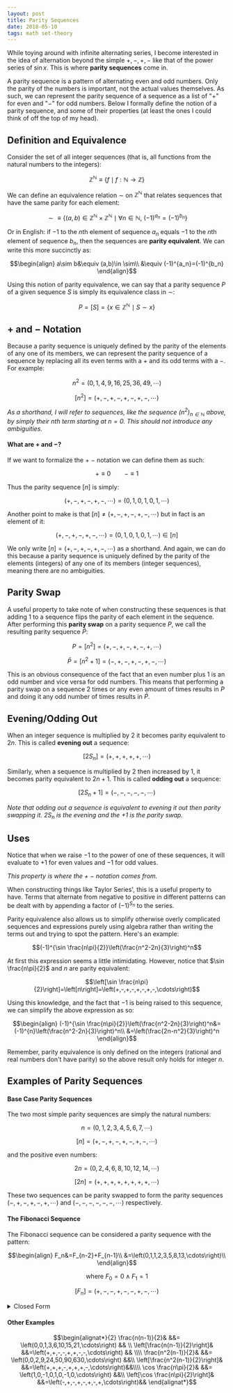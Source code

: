 ```yaml
---
layout: post
title: Parity Sequences
date: 2018-05-10
tags: math set-theory
---
```

<!--
New Date is formal reformulation of parity sequences

Thought about this when we had to find Taylor series' for certain sinusoidal functions and the terms had hard to capture patterns of negative/even terms. It is possible to capture this via more sinusoidal functions but I wanted a polynomial answer. I don't think there is a polynomial answer for the general case, and the 2 examples below are the extent of my findings.

first publish date: 2018-03-03-->

While toying around with infinite alternating series, I become interested in the idea of alternation beyond the simple $+,-,+,-$ like that of the power series of $\sin x$. This is where **parity sequences** come in.

A parity sequence is a pattern of alternating even and odd numbers. Only the parity of the numbers is important, not the actual values themselves. As such, we can represent the parity sequence of a sequence as a list of "$+$" for even and "$-$" for odd numbers. Below I formally define the notion of a parity sequence, and some of their properties (at least the ones I could think of off the top of my head).

## Definition and Equivalence
Consider the set of all integer sequences (that is, all functions from the natural numbers to the integers):

$$\mathbb{Z}^\mathbb{N}\equiv\{f\mid f:\mathbb{N}\to\mathbb{Z}\}$$

<!--more-->

We can define an equivalence relation $\sim$ on $\mathbb{Z}^\mathbb{N}$ that relates sequences that have the same parity for each element:

<!-- $$\sim\equiv\{\left(a_n,b_n\right)\in (\mathbb{Z}^\mathbb{N})^2\mid\forall n\in\mathbb{N},\ (-1)^{a_n}=(-1)^{b_n}\}$$ -->

$$\sim\equiv\{\left(a,b\right) \in \mathbb{Z}^\mathbb{N} \times \mathbb{Z}^\mathbb{N} \mid \forall n\in\mathbb{N},\ (-1)^{a_n}=(-1)^{b_n}\}$$

Or in English: if $-1$ to the $n$th element of sequence $a_n$ equals $-1$ to the $n$th element of sequence $b_n$, then the sequences are **parity equivalent**. We can write this more succinctly as:

$$\begin{align}
a\sim b&\equiv (a,b)\in \sim\\
&\equiv (-1)^{a_n}=(-1)^{b_n}
\end{align}$$

Using this notion of parity equivalence, we can say that a parity sequence $P$ of a given sequence $S$ is simply its equivalence class in $\sim$:

$$P=[S]=\{x\in \mathbb{Z}^\mathbb{N}\mid S\sim x\}$$

## $+$ and $-$ Notation
Because a parity sequence is uniquely defined by the parity of the elements of any one of its members, we can represent the parity sequence of a sequence by replacing all its even terms with a $+$ and its odd terms with a $-$. For example:

$$n^2=\left(0,1,4,9,16,25,36,49,\cdots\right)$$

$$[n^2]=\left(+,-,+,-,+,-,+,-,\cdots\right)$$

*As a shorthand, I will refer to sequences, like the sequence $(n^2)_ {n\in\mathbb{N}}$ above, by simply their $n$th term starting at $n=0$. This should not introduce any ambiguities.*

#### What are $+$ and $-$?
If we want to formalize the $+$ $-$ notation we can define them as such:

$$+\equiv0 \ \ \ \ \ \ \ \ -\equiv1$$

Thus the parity sequence $[n]$ is simply:

$$\left(+,-,+,-,+,-,\cdots\right)=\left(0,1,0,1,0,1,\cdots\right)$$

Another point to make is that $[n]\not=\left(+,-,+,-,+,-,\cdots\right)$ but in fact is an element of it:

$$\left(+,-,+,-,+,-,\cdots\right)=\left(0,1,0,1,0,1,\cdots\right)\in[n]$$

We only write $[n]=\left(+,-,+,-,+,-,\cdots\right)$ as a shorthand. And again, we can do this because a parity sequence is uniquely defined by the parity of the elements (integers) of any one of its members (integer sequences), meaning there are no ambiguities.

## Parity Swap
A useful property to take note of when constructing these sequences is that adding $1$ to a sequence flips the parity of each element in the sequence. After performing this **parity swap** on a parity sequence $P$, we call the resulting parity sequence $\bar{P}$:

$$P=[n^2]=\left(+,-,+,-,+,-,+,\cdots\right)$$

$$\bar{P}=[n^2+1]=\left(-,+,-,+,-,+,-,\cdots\right)$$

This is an obvious consequence of the fact that an even number plus $1$ is an odd number and vice versa for odd numbers. This means that performing a parity swap on a sequence $2$ times or any even amount of times results in $P$ and doing it any odd number of times results in $\bar{P}$.

## Evening/Odding Out
When an integer sequence is multiplied by $2$ it becomes parity equivalent to $2n$. This is called **evening out** a sequence:

$$[2S_n]=\left(+,+,+,+,+,\cdots\right)$$

Similarly, when a sequence is multiplied by $2$ then increased by $1$, it becomes parity equivalent to $2n+1$. This is called **odding out** a sequence:

$$[2S_n+1]=\left(-,-,-,-,-,\cdots\right)$$

*Note that odding out a sequence is equivalent to evening it out then parity swapping it. $2S_n$ is the evening and the $+1$ is the parity swap.*

## Uses
Notice that when we raise $-1$ to the power of one of these sequences, it will evaluate to $+1$ for even values and $-1$ for odd values.

*This property is where the $+$ $-$ notation comes from.*

When constructing things like Taylor Series', this is a useful property to have. Terms that alternate from negative to positive in different patterns can be dealt with by appending a factor of $(-1)^{S_n}$ to the series.

Parity equivalence also allows us to simplify otherwise overly complicated sequences and expressions purely using algebra rather than writing the terms out and trying to spot the pattern. Here's an example:

$$(-1)^{\sin \frac{n\pi}{2}}\left(\frac{n^2-2n}{3}\right)^n$$

At first this expression seems a little intimidating. However, notice that $\sin \frac{n\pi}{2}$ and $n$ are parity equivalent:

$$\left[\sin \frac{n\pi}{2}\right]=\left[n\right]=\left(+,-,+,-,+,-,+,-,\cdots\right)$$

Using this knowledge, and the fact that $-1$ is being raised to this sequence, we can simplify the above expression as so:

$$\begin{align}
(-1)^{\sin \frac{n\pi}{2}}\left(\frac{n^2-2n}{3}\right)^n&=(-1)^{n}\left(\frac{n^2-2n}{3}\right)^n\\
&=\left(\frac{2n-n^2}{3}\right)^n
\end{align}$$

Remember, parity equivalence is only defined on the integers (rational and real numbers don't have parity) so the above result only holds for integer $n$.

## Examples of Parity Sequences
<!-- All examples start indexing at 0 (the most rational way to index lists). -->
#### Base Case Parity Sequences
The two most simple parity sequences are simply the natural numbers:

$$n=\left(0,1,2,3,4,5,6,7,\cdots\right)$$

$$[n]=\left(+,-,+,-,+,-,+,-,\cdots\right)$$

and the positive even numbers:

$$2n=\left(0,2,4,6,8,10,12,14,\cdots\right)$$

$$[2n]=\left(+,+,+,+,+,+,+,+,\cdots\right)$$

These two sequences can be parity swapped to form the parity sequences $\left(-,+,-,+,-,+,\cdots\right)$ and $\left(-,-,-,-,-,-,\cdots\right)$ respectively.

#### The Fibonacci Sequence
The Fibonacci sequence can be considered a parity sequence with the pattern:

$$\begin{align}
F_n&=F_{n-2}+F_{n-1}\\
&=\left(0,1,1,2,3,5,8,13,\cdots\right)\\
\end{align}$$

$$\text{where } F_0=0 \land F_1 = 1$$

$$[F_n]=\left(+,-,-,+,-,-,+,-,\cdots\right)$$

<details>
  <summary>Closed Form</summary>
  <p>

  $$\begin{align}
  F_n=\frac{\phi^n-\psi^n}{\sqrt 5}&=\left(0,1,1,2,3,5,8,13,\cdots\right)
  \end{align}$$

  $$[F_n]=\left(+,-,-,+,-,-,+,-,\cdots\right)$$

  $$\begin{align*}
  \text{where } &\phi=\frac{1+\sqrt 5}{2} \text{ (the golden ratio)}\\
  &\psi=\frac{1-\sqrt 5}{2} \text{ (the conjugate golden ratio)}
  \end{align*}$$
  </p>
</details>

#### Other Examples

$$\begin{alignat*}{2}
  \frac{n(n-1)}{2}& &&= \left(0,0,1,3,6,10,15,21,\cdots\right) && \\
  \left[\frac{n(n-1)}{2}\right]& &&=\left(+,+,-,-,+,+,-,-,\cdots\right) && \\\\
  \frac{n^2(n-1)}{2}& &&= \left(0,0,2,9,24,50,90,630,\cdots\right) &&\\
  \left[\frac{n^2(n-1)}{2}\right]& &&=\left(+,+,+,-,+,+,+,-,\cdots\right)&&\\\\
  \cos \frac{n\pi}{2}& &&= \left(1,0,-1,0,1,0,-1,0,\cdots\right) &&\\
  \left[\cos \frac{n\pi}{2}\right]& &&=\left(-,+,-,+,-,+,-,+,\cdots\right)&&
\end{alignat*}$$

